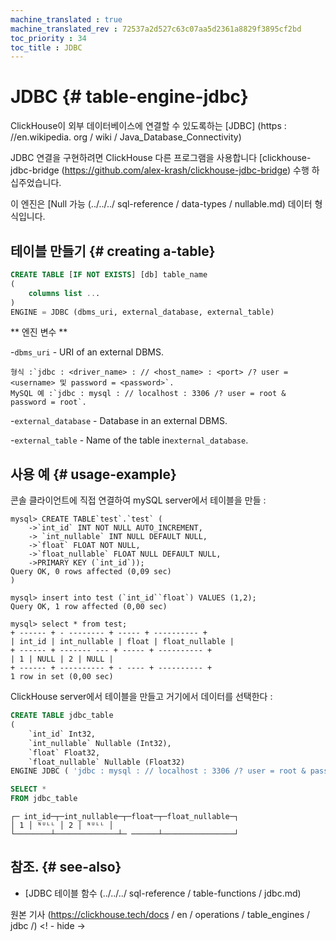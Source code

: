 ```yaml
--- 
machine_translated : true 
machine_translated_rev : 72537a2d527c63c07aa5d2361a8829f3895cf2bd 
toc_priority : 34 
toc_title : JDBC 
--- 
```


# JDBC {# table-engine-jdbc} 

ClickHouse이 외부 데이터베이스에 연결할 수 있도록하는 [JDBC] (https : //en.wikipedia. org / wiki / Java_Database_Connectivity) 

JDBC 연결을 구현하려면 ClickHouse 다른 프로그램을 사용합니다 [clickhouse-jdbc-bridge (https://github.com/alex-krash/clickhouse-jdbc-bridge) 수행 하십주었습니다. 

이 엔진은 [Null 가능 (../../../ sql-reference / data-types / nullable.md) 데이터 형식입니다. 

## 테이블 만들기 {# creating a-table} 

```sql 
CREATE TABLE [IF NOT EXISTS] [db] table_name 
( 
    columns list ... 
) 
ENGINE = JDBC (dbms_uri, external_database, external_table) 
```

** 엔진 변수 ** 

-`dbms_uri` - URI of an external DBMS. 

    형식 :`jdbc : <driver_name> : // <host_name> : <port> /? user = <username> 및 password = <password>`. 
    MySQL 예 :`jdbc : mysql : // localhost : 3306 /? user = root & password = root`. 

-`external_database` - Database in an external DBMS. 

-`external_table` - Name of the table in`external_database`. 

## 사용 예 {# usage-example} 

콘솔 클라이언트에 직접 연결하여 mySQL server에서 테이블을 만들 : 

```text 
mysql> CREATE TABLE`test`.`test` ( 
    ->`int_id` INT NOT NULL AUTO_INCREMENT, 
    -> `int_nullable` INT NULL DEFAULT NULL, 
    ->`float` FLOAT NOT NULL, 
    ->`float_nullable` FLOAT NULL DEFAULT NULL, 
    ->PRIMARY KEY (`int_id`));
Query OK, 0 rows affected (0,09 sec) 
)

mysql> insert into test (`int_id``float`) VALUES (1,2); 
Query OK, 1 row affected (0,00 sec) 

mysql> select * from test; 
+ ------ + - -------- + ----- + ---------- + 
| int_id | int_nullable | float | float_nullable | 
+ ------ + ------- --- + ----- + ---------- + 
| 1 | NULL | 2 | NULL | 
+ ------ + ---------- + - ---- + ---------- + 
1 row in set (0,00 sec) 
``` 

ClickHouse server에서 테이블을 만들고 거기에서 데이터를 선택한다 : 

```sql 
CREATE TABLE jdbc_table 
( 
    `int_id` Int32, 
    `int_nullable` Nullable (Int32), 
    `float` Float32, 
    `float_nullable` Nullable (Float32)
ENGINE JDBC ( 'jdbc : mysql : // localhost : 3306 /? user = root & password = root', 'test', 'test') 
``` 

```sql 
SELECT * 
FROM jdbc_table 
``` 

```text 
┌─ int_id─┬─int_nullable─┬─float─┬─float_nullable─┐ 
│ 1 │ ᴺᵁᴸᴸ │ 2 │ ᴺᵁᴸᴸ │ 
└────────┴──────────────┴─ ──────┴────────────────┘ 
``` 

## 참조. {# see-also} 

- [JDBC 테이블 함수 (../../../ sql-reference / table-functions / jdbc.md) 

원본 기사 (https://clickhouse.tech/docs / en / operations / table_engines / jdbc /) <! - hide ->
